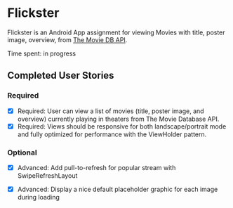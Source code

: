# Flickster
Flickster is an Android App assignment for viewing Movies with title, poster image, overview, from [The Movie DB API](https://www.themoviedb.org/documentation/api).

Time spent: in progress

## Completed User Stories

### Required
* [x] Required: User can view a list of movies (title, poster image, and overview) currently playing in theaters from The Movie Database API.
* [x] Required: Views should be responsive for both landscape/portrait mode and fully optimized for performance with the
ViewHolder pattern.

### Optional
* [x] Advanced: Add pull-to-refresh for popular stream with SwipeRefreshLayout
* [x] Advanced: Display a nice default placeholder graphic for each image during loading


